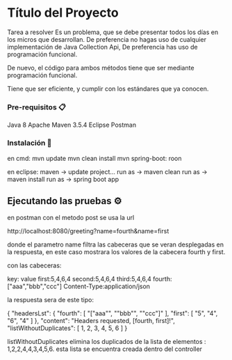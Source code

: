 # Título del Proyecto

Tarea a resolver
Es un problema, que se debe presentar todos los días en los micros que desarrollan.
De preferencia no hagas uso  de cualquier implementación de Java Collection Api, De preferencia has uso de programación funcional.

 

De nuevo, el código para ambos métodos tiene que ser mediante programación funcional.

Tiene que ser eficiente, y cumplir con los estándares que ya conocen.


### Pre-requisitos 📋

Java 8
Apache Maven 3.5.4
Eclipse
Postman

### Instalación 🔧

en cmd:
mvn update
mvn clean install
mvn spring-boot: roon

en eclipse:
maven -> update project...
run as -> maven clean
run as -> maven install
run as -> spring boot app

## Ejecutando las pruebas ⚙️

en postman con el metodo post se usa la url

http://localhost:8080/greeting?name=fourth&name=first

donde el parametro name filtra las cabeceras que se veran desplegadas en la respuesta, en este caso mostrara los valores de la cabecera fourth y first.

con las cabeceras:

key:  value
first:5,4,6,4
second:5,4,6,4
third:5,4,6,4
fourth:["aaa","bbb","ccc"]
Content-Type:application/json

la respuesta sera de este tipo:

{
    "headersLst": {
        "fourth": [
            "[\"aaa\"",
            "\"bbb\"",
            "\"ccc\"]"
        ],
        "first": [
            "5",
            "4",
            "6",
            "4"
        ]
    },
    "content": "Headers requested, [fourth, first]!",
    "listWithoutDuplicates": [
        1,
        2,
        3,
        4,
        5,
        6
    ]
}

listWithoutDuplicates elimina los duplicados de la lista de elementos : 1,2,2,4,4,3,4,5,6. esta lista se encuentra creada dentro del controller

